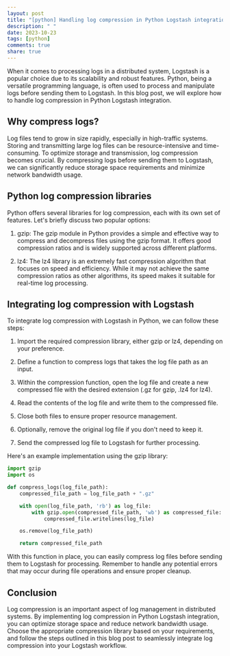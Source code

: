 ```yaml
---
layout: post
title: "[python] Handling log compression in Python Logstash integration"
description: " "
date: 2023-10-23
tags: [python]
comments: true
share: true
---
```


When it comes to processing logs in a distributed system, Logstash is a popular choice due to its scalability and robust features. Python, being a versatile programming language, is often used to process and manipulate logs before sending them to Logstash. In this blog post, we will explore how to handle log compression in Python Logstash integration.

## Why compress logs?

Log files tend to grow in size rapidly, especially in high-traffic systems. Storing and transmitting large log files can be resource-intensive and time-consuming. To optimize storage and transmission, log compression becomes crucial. By compressing logs before sending them to Logstash, we can significantly reduce storage space requirements and minimize network bandwidth usage.

## Python log compression libraries

Python offers several libraries for log compression, each with its own set of features. Let's briefly discuss two popular options:

1. gzip: The gzip module in Python provides a simple and effective way to compress and decompress files using the gzip format. It offers good compression ratios and is widely supported across different platforms.

2. lz4: The lz4 library is an extremely fast compression algorithm that focuses on speed and efficiency. While it may not achieve the same compression ratios as other algorithms, its speed makes it suitable for real-time log processing.

## Integrating log compression with Logstash

To integrate log compression with Logstash in Python, we can follow these steps:

1. Import the required compression library, either gzip or lz4, depending on your preference.

2. Define a function to compress logs that takes the log file path as an input.

3. Within the compression function, open the log file and create a new compressed file with the desired extension (.gz for gzip, .lz4 for lz4).

4. Read the contents of the log file and write them to the compressed file.

5. Close both files to ensure proper resource management.

6. Optionally, remove the original log file if you don't need to keep it.

7. Send the compressed log file to Logstash for further processing.

Here's an example implementation using the gzip library:

```python
import gzip
import os

def compress_logs(log_file_path):
    compressed_file_path = log_file_path + ".gz"

    with open(log_file_path, 'rb') as log_file:
        with gzip.open(compressed_file_path, 'wb') as compressed_file:
            compressed_file.writelines(log_file)

    os.remove(log_file_path)

    return compressed_file_path
```

With this function in place, you can easily compress log files before sending them to Logstash for processing. Remember to handle any potential errors that may occur during file operations and ensure proper cleanup.

## Conclusion

Log compression is an important aspect of log management in distributed systems. By implementing log compression in Python Logstash integration, you can optimize storage space and reduce network bandwidth usage. Choose the appropriate compression library based on your requirements, and follow the steps outlined in this blog post to seamlessly integrate log compression into your Logstash workflow.
